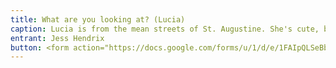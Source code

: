 ```yaml
---
title: What are you looking at? (Lucia)
caption: Lucia is from the mean streets of St. Augustine. She's cute, but she was raised by Florida Man. I wouldn't stare too long.
entrant: Jess Hendrix
button: <form action="https://docs.google.com/forms/u/1/d/e/1FAIpQLSeBblQMqbBMeuApn2iPdutPu_wvMXp7h9YlIcRDEgHzWuKEQw/formResponse" method="post"><div class="form-element"></div><span>Votes</span><input type="text" name="entry.1599693972" required placeholder="$"></br><span>Email</span><input type="text" name="entry.882766101" required><button type="submit" name="button">Cast Votes</button></form>
---
```

